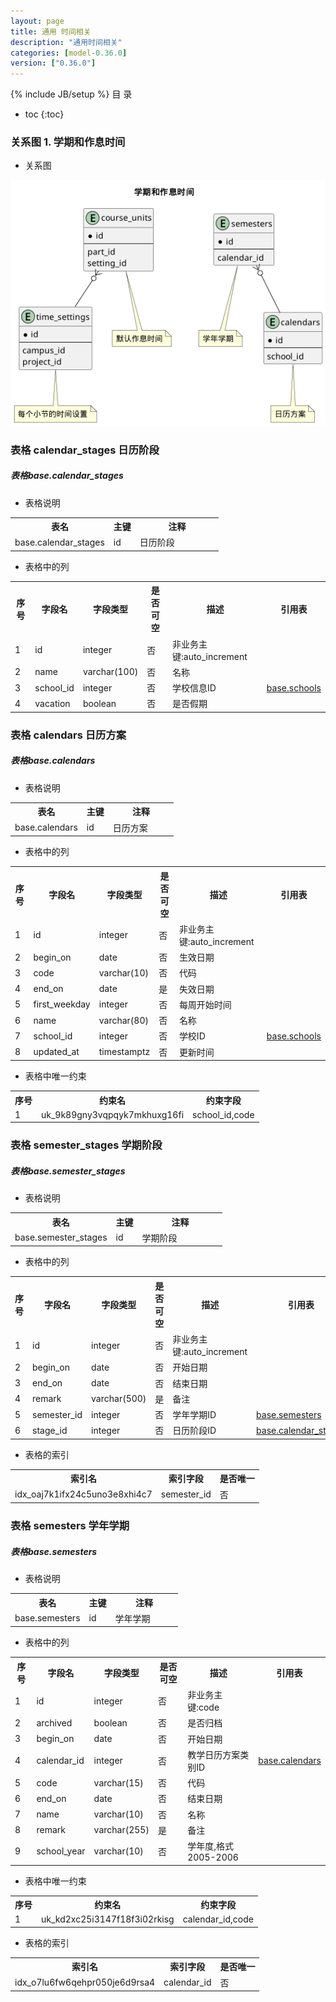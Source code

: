 ```yaml
---
layout: page
title: 通用 时间相关
description: "通用时间相关"
categories: [model-0.36.0]
version: ["0.36.0"]
---
```

{% include JB/setup %}
 目  录

* toc
{:toc}


### 关系图 1. 学期和作息时间
  * 关系图

![学期和作息时间](images/time.png)



### 表格 calendar_stages 日历阶段
<div class="card card-info">
  <div class="card-header"><h5 id="table_base.calendar_stages">表格base.calendar_stages</h5></div>
  <div class="card-body">
<ul>
  <li>表格说明</li>
</ul>

<table class="table table-bordered table-striped table-condensed ">
<tr><th class="info_header">表名</th><th class="info_header">主键</th><th class="info_header" style="width:40%">注释</th>  </tr>
<tr><td>base.calendar_stages</td><td>id</td><td>日历阶段</td>  </tr>
</table>
<ul>
  <li>表格中的列</li>
</ul>
<table class="table table-bordered table-striped table-condensed">
<tr><th class="info_header text-center">序号</th><th class="info_header">字段名</th><th class="info_header">字段类型</th><th class="info_header text-center">是否可空</th><th class="info_header">描述</th><th class="info_header">引用表</th>  </tr>
<tr><td class="text-center">1</td><td>id</td><td>integer</td><td class="text-center">否</td><td>非业务主键:auto_increment</td><td></td>  </tr>
<tr><td class="text-center">2</td><td>name</td><td>varchar(100)</td><td class="text-center">否</td><td>名称</td><td></td>  </tr>
<tr><td class="text-center">3</td><td>school_id</td><td>integer</td><td class="text-center">否</td><td>学校信息ID</td><td>            <a href="/model/base/common/misc.html#表格-schools-学校信息">base.schools</a>
</td>  </tr>
<tr><td class="text-center">4</td><td>vacation</td><td>boolean</td><td class="text-center">否</td><td>是否假期</td><td></td>  </tr>
</table>


  </div>
</div>

### 表格 calendars 日历方案
<div class="card card-info">
  <div class="card-header"><h5 id="table_base.calendars">表格base.calendars</h5></div>
  <div class="card-body">
<ul>
  <li>表格说明</li>
</ul>

<table class="table table-bordered table-striped table-condensed ">
<tr><th class="info_header">表名</th><th class="info_header">主键</th><th class="info_header" style="width:40%">注释</th>  </tr>
<tr><td>base.calendars</td><td>id</td><td>日历方案</td>  </tr>
</table>
<ul>
  <li>表格中的列</li>
</ul>
<table class="table table-bordered table-striped table-condensed">
<tr><th class="info_header text-center">序号</th><th class="info_header">字段名</th><th class="info_header">字段类型</th><th class="info_header text-center">是否可空</th><th class="info_header">描述</th><th class="info_header">引用表</th>  </tr>
<tr><td class="text-center">1</td><td>id</td><td>integer</td><td class="text-center">否</td><td>非业务主键:auto_increment</td><td></td>  </tr>
<tr><td class="text-center">2</td><td>begin_on</td><td>date</td><td class="text-center">否</td><td>生效日期</td><td></td>  </tr>
<tr><td class="text-center">3</td><td>code</td><td>varchar(10)</td><td class="text-center">否</td><td>代码</td><td></td>  </tr>
<tr><td class="text-center">4</td><td>end_on</td><td>date</td><td class="text-center">是</td><td>失效日期</td><td></td>  </tr>
<tr><td class="text-center">5</td><td>first_weekday</td><td>integer</td><td class="text-center">否</td><td>每周开始时间</td><td></td>  </tr>
<tr><td class="text-center">6</td><td>name</td><td>varchar(80)</td><td class="text-center">否</td><td>名称</td><td></td>  </tr>
<tr><td class="text-center">7</td><td>school_id</td><td>integer</td><td class="text-center">否</td><td>学校ID</td><td>            <a href="/model/base/common/misc.html#表格-schools-学校信息">base.schools</a>
</td>  </tr>
<tr><td class="text-center">8</td><td>updated_at</td><td>timestamptz</td><td class="text-center">否</td><td>更新时间</td><td></td>  </tr>
</table>

<ul>
  <li>表格中唯一约束</li>
</ul>
<table class="table table-bordered table-striped table-condensed">
  <tr>
<th class="info_header">序号</th><th class="info_header">约束名</th><th class="info_header">约束字段</th>  </tr>
<tr><td>1</td><td>uk_9k89gny3vqpqyk7mkhuxg16fi</td><td>school_id,code</td>  </tr>
</table>

  </div>
</div>

### 表格 semester_stages 学期阶段
<div class="card card-info">
  <div class="card-header"><h5 id="table_base.semester_stages">表格base.semester_stages</h5></div>
  <div class="card-body">
<ul>
  <li>表格说明</li>
</ul>

<table class="table table-bordered table-striped table-condensed ">
<tr><th class="info_header">表名</th><th class="info_header">主键</th><th class="info_header" style="width:40%">注释</th>  </tr>
<tr><td>base.semester_stages</td><td>id</td><td>学期阶段</td>  </tr>
</table>
<ul>
  <li>表格中的列</li>
</ul>
<table class="table table-bordered table-striped table-condensed">
<tr><th class="info_header text-center">序号</th><th class="info_header">字段名</th><th class="info_header">字段类型</th><th class="info_header text-center">是否可空</th><th class="info_header">描述</th><th class="info_header">引用表</th>  </tr>
<tr><td class="text-center">1</td><td>id</td><td>integer</td><td class="text-center">否</td><td>非业务主键:auto_increment</td><td></td>  </tr>
<tr><td class="text-center">2</td><td>begin_on</td><td>date</td><td class="text-center">否</td><td>开始日期</td><td></td>  </tr>
<tr><td class="text-center">3</td><td>end_on</td><td>date</td><td class="text-center">否</td><td>结束日期</td><td></td>  </tr>
<tr><td class="text-center">4</td><td>remark</td><td>varchar(500)</td><td class="text-center">是</td><td>备注</td><td></td>  </tr>
<tr><td class="text-center">5</td><td>semester_id</td><td>integer</td><td class="text-center">否</td><td>学年学期ID</td><td>            <a href="/model/base/common/time.html#表格-semesters-学年学期">base.semesters</a>
</td>  </tr>
<tr><td class="text-center">6</td><td>stage_id</td><td>integer</td><td class="text-center">否</td><td>日历阶段ID</td><td>            <a href="/model/base/common/time.html#表格-calendar_stages-日历阶段">base.calendar_stages</a>
</td>  </tr>
</table>


<ul>
  <li>表格的索引</li>
</ul>
<table class="table table-bordered table-striped table-condensed">
  <tr>
<th class="info_header">索引名</th><th class="info_header">索引字段</th><th class="info_header">是否唯一</th>  </tr>
<tr><td>idx_oaj7k1ifx24c5uno3e8xhi4c7</td><td>semester_id</td><td>否</td>  </tr>
</table>
  </div>
</div>

### 表格 semesters 学年学期
<div class="card card-info">
  <div class="card-header"><h5 id="table_base.semesters">表格base.semesters</h5></div>
  <div class="card-body">
<ul>
  <li>表格说明</li>
</ul>

<table class="table table-bordered table-striped table-condensed ">
<tr><th class="info_header">表名</th><th class="info_header">主键</th><th class="info_header" style="width:40%">注释</th>  </tr>
<tr><td>base.semesters</td><td>id</td><td>学年学期</td>  </tr>
</table>
<ul>
  <li>表格中的列</li>
</ul>
<table class="table table-bordered table-striped table-condensed">
<tr><th class="info_header text-center">序号</th><th class="info_header">字段名</th><th class="info_header">字段类型</th><th class="info_header text-center">是否可空</th><th class="info_header">描述</th><th class="info_header">引用表</th>  </tr>
<tr><td class="text-center">1</td><td>id</td><td>integer</td><td class="text-center">否</td><td>非业务主键:code</td><td></td>  </tr>
<tr><td class="text-center">2</td><td>archived</td><td>boolean</td><td class="text-center">否</td><td>是否归档</td><td></td>  </tr>
<tr><td class="text-center">3</td><td>begin_on</td><td>date</td><td class="text-center">否</td><td>开始日期</td><td></td>  </tr>
<tr><td class="text-center">4</td><td>calendar_id</td><td>integer</td><td class="text-center">否</td><td>教学日历方案类别ID</td><td>            <a href="/model/base/common/time.html#表格-calendars-日历方案">base.calendars</a>
</td>  </tr>
<tr><td class="text-center">5</td><td>code</td><td>varchar(15)</td><td class="text-center">否</td><td>代码</td><td></td>  </tr>
<tr><td class="text-center">6</td><td>end_on</td><td>date</td><td class="text-center">否</td><td>结束日期</td><td></td>  </tr>
<tr><td class="text-center">7</td><td>name</td><td>varchar(10)</td><td class="text-center">否</td><td>名称</td><td></td>  </tr>
<tr><td class="text-center">8</td><td>remark</td><td>varchar(255)</td><td class="text-center">是</td><td>备注</td><td></td>  </tr>
<tr><td class="text-center">9</td><td>school_year</td><td>varchar(10)</td><td class="text-center">否</td><td>学年度,格式2005-2006</td><td></td>  </tr>
</table>

<ul>
  <li>表格中唯一约束</li>
</ul>
<table class="table table-bordered table-striped table-condensed">
  <tr>
<th class="info_header">序号</th><th class="info_header">约束名</th><th class="info_header">约束字段</th>  </tr>
<tr><td>1</td><td>uk_kd2xc25i3147f18f3i02rkisg</td><td>calendar_id,code</td>  </tr>
</table>

<ul>
  <li>表格的索引</li>
</ul>
<table class="table table-bordered table-striped table-condensed">
  <tr>
<th class="info_header">索引名</th><th class="info_header">索引字段</th><th class="info_header">是否唯一</th>  </tr>
<tr><td>idx_o7lu6fw6qehpr050je6d9rsa4</td><td>calendar_id</td><td>否</td>  </tr>
</table>
  </div>
</div>
